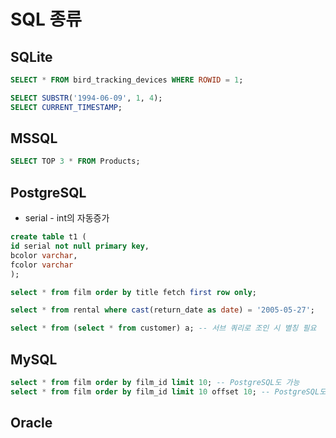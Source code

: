 # SQL 종류
## SQLite
```SQL
SELECT * FROM bird_tracking_devices WHERE ROWID = 1;

SELECT SUBSTR('1994-06-09', 1, 4);
SELECT CURRENT_TIMESTAMP;
```
## MSSQL
```SQL
SELECT TOP 3 * FROM Products;
```
## PostgreSQL
- serial - int의 자동증가
```SQL
create table t1 (
id serial not null primary key,
bcolor varchar,
fcolor varchar
);

select * from film order by title fetch first row only;

select * from rental where cast(return_date as date) = '2005-05-27';

select * from (select * from customer) a; -- 서브 쿼리로 조인 시 별칭 필요
```
## MySQL
```SQL
select * from film order by film_id limit 10; -- PostgreSQL도 가능
select * from film order by film_id limit 10 offset 10; -- PostgreSQL도 가능
```
## Oracle
```SQL

```
